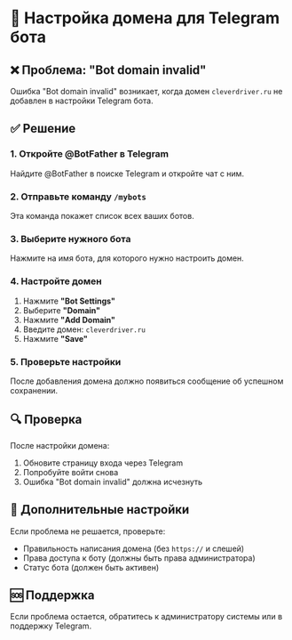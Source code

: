 # 🔧 Настройка домена для Telegram бота

## ❌ Проблема: "Bot domain invalid"

Ошибка "Bot domain invalid" возникает, когда домен `cleverdriver.ru` не добавлен в настройки Telegram бота.

## ✅ Решение

### 1. Откройте @BotFather в Telegram

Найдите @BotFather в поиске Telegram и откройте чат с ним.

### 2. Отправьте команду `/mybots`

Эта команда покажет список всех ваших ботов.

### 3. Выберите нужного бота

Нажмите на имя бота, для которого нужно настроить домен.

### 4. Настройте домен

1. Нажмите **"Bot Settings"**
2. Выберите **"Domain"**
3. Нажмите **"Add Domain"**
4. Введите домен: `cleverdriver.ru`
5. Нажмите **"Save"**

### 5. Проверьте настройки

После добавления домена должно появиться сообщение об успешном сохранении.

## 🔍 Проверка

После настройки домена:
1. Обновите страницу входа через Telegram
2. Попробуйте войти снова
3. Ошибка "Bot domain invalid" должна исчезнуть

## 📝 Дополнительные настройки

Если проблема не решается, проверьте:

- Правильность написания домена (без `https://` и слешей)
- Права доступа к боту (должны быть права администратора)
- Статус бота (должен быть активен)

## 🆘 Поддержка

Если проблема остается, обратитесь к администратору системы или в поддержку Telegram.
